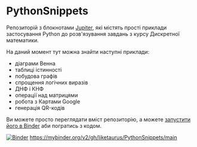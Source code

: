# PythonSnippets
Репозиторій з блокнотами [Jupiter](https://jupyter.org/), які містять прості приклади застосування Python до розв'язування завдань з курсу Дискретної математики. 

На даний момент тут можна знайти наступні приклади:
* діаграми Венна
* таблиці істинності
* побудова графів
* спрощення логічних виразів
* ДНФ і КНФ
* операції над матрицями
* робота з Картами Google
* генерація QR-кодів

Ви можете просто переглядати вміст репозиторію, а можете [запустити його в Binder]([![Binder](https://mybinder.org/badge_logo.svg)](https://mybinder.org/v2/gh/liketaurus/PythonSnippets/main)) аби погратись з кодом.

[![Binder](https://mybinder.org/badge_logo.svg)](https://mybinder.org/v2/gh/liketaurus/PythonSnippets/main)
https://mybinder.org/v2/gh/liketaurus/PythonSnippets/main
